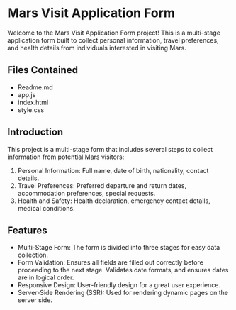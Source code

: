 # Mars Visit Application Form

Welcome to the Mars Visit Application Form project! This is a multi-stage application form built to collect personal information, travel preferences, and health details from individuals interested in visiting Mars.

## Files Contained

- Readme.md 
- app.js
- index.html
- style.css


## Introduction

This project is a multi-stage form that includes several steps to collect information from potential Mars visitors:
1. Personal Information: Full name, date of birth, nationality, contact details.
2. Travel Preferences: Preferred departure and return dates, accommodation preferences, special requests.
3. Health and Safety: Health declaration, emergency contact details, medical conditions.

## Features

- Multi-Stage Form: The form is divided into three stages for easy data collection.
- Form Validation: Ensures all fields are filled out correctly before proceeding to the next stage. Validates date formats, and ensures dates are in logical order.
- Responsive Design: User-friendly design for a great user experience.
- Server-Side Rendering (SSR): Used for rendering dynamic pages on the server side.

